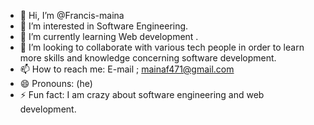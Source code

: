 - 👋 Hi, I’m @Francis-maina
- 👀 I’m interested in Software Engineering.
- 🌱 I’m currently learning Web development .
- 💞️ I’m looking to collaborate with various tech people in order to learn more skills and knowledge concerning software development.
- 📫 How to reach me: E-mail ; mainaf471@gmail.com
- 😄 Pronouns: (he)
- ⚡ Fun fact: I am crazy about software engineering and web development.
